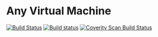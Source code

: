 # Any Virtual Machine

[![Build Status](https://travis-ci.org/innostory/avm.svg?branch=LITTLE.bang)](https://travis-ci.org/innostory/avm)
[![Build status](https://ci.appveyor.com/api/projects/status/0t5f79e4x9akyi0e/branch/LITTLE.bang?svg=true)](https://ci.appveyor.com/project/innostory/any-vm/branch/LITTLE.bang)
[![Coverity Scan Build Status](https://scan.coverity.com/projects/12663/badge.svg)](https://scan.coverity.com/projects/innostory-any-vm)